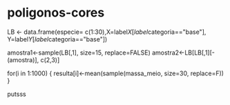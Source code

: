 # poligonos-cores

LB <- data.frame(especie= c(1:30),X=label$X[label$categoria=="base"], Y=label$Y[label$categoria=="base"]) 



amostra1<-sample(LB[,1], size=15, replace=FALSE)
amostra2<-LB[LB[,1][-(amostra)], c(2,3)]



for(i in 1:1000)
 {
  resulta[i]<-mean(sample(massa_meio,  size=30, replace=F))
 }
 




putsss
